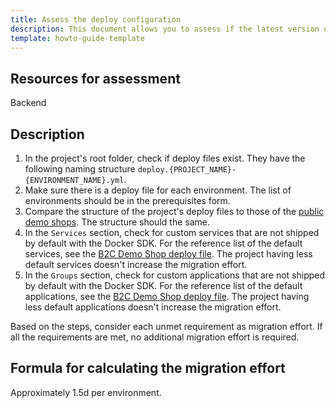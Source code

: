 ```yaml
---
title: Assess the deploy configuration
description: This document allows you to assess if the latest version of Docker SDK is integrated in a project.
template: howto-guide-template
---
```



## Resources for assessment

Backend

## Description

1. In the project's root folder, check if deploy files exist. They have the following naming structure `deploy.{PROJECT_NAME}-{ENVIRONMENT_NAME}.yml`.
2. Make sure there is a deploy file for each environment. The list of environments should be in the prerequisites form.
3. Compare the structure of the project's deploy files to those of the [public demo shops](https://github.com/spryker-shop/b2c-demo-shop/blob/master/deploy.aws-env-template.yml). The structure should the same.
4. In the `Services` section, check for custom services that are not shipped by default with the Docker SDK.
    For the reference list of the default services, see the [B2C Demo Shop deploy file](https://github.com/spryker-shop/b2c-demo-shop/blob/master/deploy.aws-env-template.yml). The project having less default services doesn't increase the migration effort.
5. In the `Groups` section, check for custom applications that are not shipped by default with the Docker SDK.
    For the reference list of the default applications, see the [B2C Demo Shop deploy file](https://github.com/spryker-shop/b2c-demo-shop/blob/master/deploy.aws-env-template.yml). The project having less default applications doesn't increase the migration effort.


Based on the steps, consider each unmet requirement as migration effort. If all the requirements are met, no additional migration effort is required.

## Formula for calculating the migration effort

Approximately 1.5d per environment.
